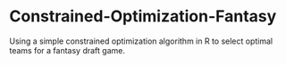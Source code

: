 # Constrained-Optimization-Fantasy
Using a simple constrained optimization algorithm in R to select optimal teams for a fantasy draft game. 
